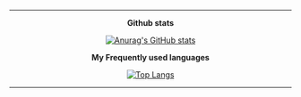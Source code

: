 <div align=center>
  <hr>
  <strong>Github stats</strong>
  
  [![Anurag's GitHub stats](https://github-readme-stats.vercel.app/api?username=ParkJong-Hun)](https://github.com/anuraghazra/github-readme-stats)
  
  <strong>My Frequently used languages</strong>
  
  [![Top Langs](https://github-readme-stats.vercel.app/api/top-langs/?username=ParkJong-Hun&hide=c%23,asp%2Enet,hlsl,shaderlab,ruby&hide_title="true"&langs_count=10&layout=compact)](https://github.com/anuraghazra/github-readme-stats)
  
  <hr>
</div>
